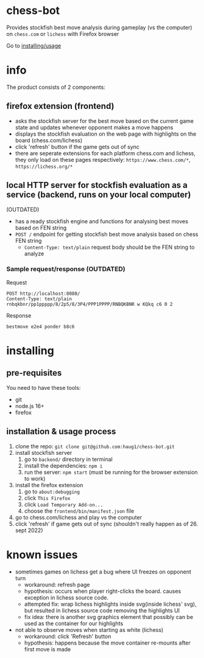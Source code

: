 # chess-bot

Provides stockfish best move analysis during gameplay (vs the computer) on `chess.com` or `lichess` with Firefox browser

Go to [installing/usage](#installing)

# info

The product consists of 2 components:

## firefox extension (frontend)

- asks the stockfish server for the best move based on the current game state and updates whenever opponent makes a move happens
- displays the stockfish evaluation on the web page with highlights on the board (chess.com/lichess)
- click 'refresh' button if the game gets out of sync
- there are seperate extensions for each platform chess.com and lichess, they only load on these pages respectively: `https://www.chess.com/*`, `https://lichess.org/*`

## local HTTP server for stockfish evaluation as a service (backend, runs on your local computer)

(OUTDATED)

- has a ready stockfish engine and functions for analysing best moves based on FEN string
- `POST /` endpoint for getting stockfish best move analysis based on chess FEN string
  - `Content-Type: text/plain` request body should be the FEN string to analyze

### Sample request/response (OUTDATED)

Request

```
POST http://localhost:8080/
Content-Type: text/plain
rnbqkbnr/pp1ppppp/8/2p5/8/3P4/PPP1PPPP/RNBQKBNR w KQkq c6 0 2
```

Response

```
bestmove e2e4 ponder b8c6
```

# installing

## pre-requisites

You need to have these tools:

- git
- node.js 16+
- firefox

## installation & usage process

1. clone the repo: `git clone git@github.com:haug1/chess-bot.git`
2. install stockfish server
   1. go to `backend/` directory in terminal
   2. install the dependencies: `npm i`
   3. run the server: `npm start` (must be running for the browser extension to work)
3. install the firefox extension
   1. go to `about:debugging`
   2. click `This Firefox`
   3. click `Load Temporary Add-on...`
   4. choose the `frontend/bin/manifest.json` file
4. go to chess.com/lichess and play vs the computer
5. click 'refresh' if game gets out of sync (shouldn't really happen as of 26. sept 2022)

# known issues

- sometimes games on lichess get a bug where UI freezes on opponent turn
  - workaround: refresh page
  - hypothesis: occurs when player right-clicks the board. causes exception in lichess source code.
  - attempted fix: wrap lichess highlights inside svg(inside lichess' svg), but resulted in lichess source code removing the highlights UI
  - fix idea: there is another svg graphics element that possibly can be used as the container for our highlights
- not able to observe moves when starting as white (lichess)
  - workaround: click 'Refresh' button
  - hypothesis: happens because the move container re-mounts after first move is made
